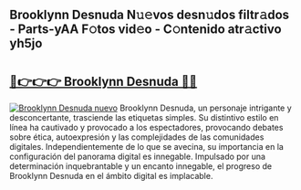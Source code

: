 ## Brooklynn Desnuda N𝚞𝚎vos desn𝚞dos filtr𝚊dos - Parts-yAA F𝚘tos vid𝚎o - C𝚘ntenido atr𝚊ctivo yh5jo

# <h2><a href="http://mb94ykj.tromn.icu/?c=Brooklynn+Desnuda">🔗👉👉👉 Brooklynn Desnuda 🔗🔗</a></h2>

[![Brooklynn Desnuda nuevo](https://i.imgur.com/pEAQMta.gif)](http://mb94ykj.tromn.icu/?c=Brooklynn+Desnuda)
Brooklynn Desnuda, un personaje intrigante y desconcertante, trasciende las etiquetas simples. Su distintivo estilo en línea ha cautivado y provocado a los espectadores, provocando debates sobre ética, autoexpresión y las complejidades de las comunidades digitales. Independientemente de lo que se avecina, su importancia en la configuración del panorama digital es innegable. Impulsado por una determinación inquebrantable y un encanto innegable, el progreso de Brooklynn Desnuda en el ámbito digital es implacable.
